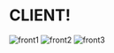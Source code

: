 # CLIENT!

![front1](https://user-images.githubusercontent.com/79829085/188624301-027a23e0-89a1-4bca-99c2-014436187a0a.png)
![front2](https://user-images.githubusercontent.com/79829085/188624306-45d677eb-ad72-405d-b4aa-781ddb052110.png)
![front3](https://user-images.githubusercontent.com/79829085/188624307-8fb0c504-1cfb-447f-833f-a94ff97db444.png)
